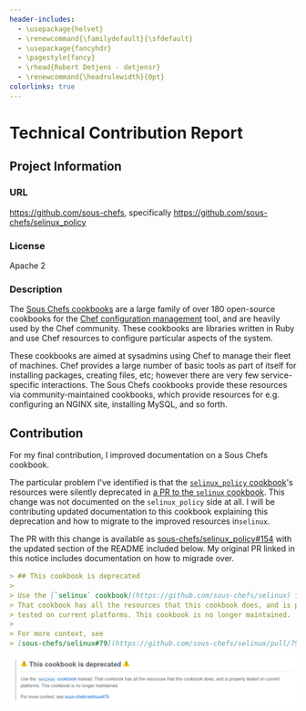 ```yaml
---
header-includes:
  - \usepackage{helvet}
  - \renewcommand{\familydefault}{\sfdefault}
  - \usepackage{fancyhdr}
  - \pagestyle{fancy}
  - \rhead{Robert Detjens - detjensr}
  - \renewcommand{\headrulewidth}{0pt}
colorlinks: true
---
```


# Technical Contribution Report

## Project Information

### URL

<https://github.com/sous-chefs>, specifically
<https://github.com/sous-chefs/selinux_policy>

### License

Apache 2

### Description


The [Sous Chefs cookbooks](https://github.com/sous-chefs) are a large family of
over 180 open-source cookbooks for the [Chef configuration
management](https://github.com/chef/chef) tool, and are heavily used by the Chef
community. These cookbooks are libraries written in Ruby and use Chef resources
to configure particular aspects of the system.

These cookbooks are aimed at sysadmins using Chef to manage their fleet of
machines. Chef provides a large number of basic tools as part of itself for
installing packages, creating files, etc; however there are very few
service-specific interactions. The Sous Chefs cookbooks provide these resources
via community-maintained cookbooks, which provide resources for e.g. configuring
an NGINX site, installing MySQL, and so forth.

## Contribution

For my final contribution, I improved documentation on a Sous Chefs cookbook.

The particular problem I've identified is that the [`selinux_policy`
cookbook](https://github.com/sous-chefs/selinux_policy)'s resources were
silently deprecated in [a PR to the `selinux`
cookbook](https://github.com/sous-chefs/selinux/pulls/79). This change was not
documented on the `selinux_policy` side at all. I will be contributing updated
documentation to this cookbook explaining this deprecation and how to migrate to
the improved resources in`selinux`.

The PR with this change is available as [sous-chefs/selinux_policy#154](https://github.com/sous-chefs/selinux_policy/pull/154) with the updated section
of the README included below. My original PR linked in this notice includes
documentation on how to migrade over.

```md
> ## This cookbook is deprecated
>
> Use the [`selinux` cookbook](https://github.com/sous-chefs/selinux) instead.
> That cookbook has all the resources that this cookbook does, and is properly
> tested on current platforms. This cookbook is no longer maintained.
>
> For more context, see
> [sous-chefs/selinux#79](https://github.com/sous-chefs/selinux/pull/79).
```

![As rendered on Github](notice.png)
